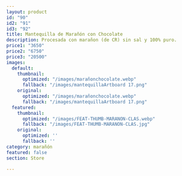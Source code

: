```yaml
---
layout: product
id: "90"
id2: "91"
id3: "92"
title: Mantequilla de Marañón con Chocolate
description: Procesada con marañon (de CR) sin sal y 100% puro.
price1: "3650"
price2: "6750"
price3: "20500"
images:
  default:
    thumbnail:
      optimized: "/images/marañonchocolate.webp"
      fallback: "/images/mantequillaArtboard 17.png"
    original:
      optimized: "/images/marañonchocolate.webp"
      fallback: "/images/mantequillaArtboard 17.png"
  featured:
    thumbnail:
      optimized: "/images/FEAT-THUMB-MARANON-CLAS.webp"
      fallback: "/images/FEAT-THUMB-MARANON-CLAS.jpg"
    original:
      optimized: ''
      fallback: ''
category: marañón
featured: false
section: Store

---
```

